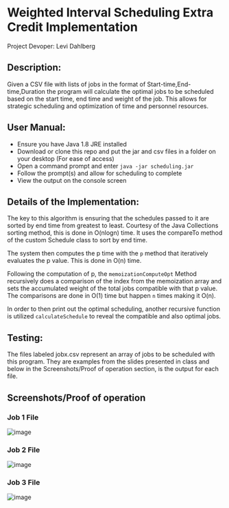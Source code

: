 # Weighted Interval Scheduling Extra Credit Implementation
 Project Devoper: Levi Dahlberg
## Description:
Given a CSV file with lists of jobs in the format of Start-time,End-time,Duration the program will calculate the optimal jobs to be scheduled based on the start time, end time and weight of the job. This allows for strategic scheduling and optimization of time and personnel resources.

## User Manual:
- Ensure you have Java 1.8 JRE installed
- Download or clone this repo and put the jar and csv files in a folder on your desktop (For ease of access)
- Open a command prompt and enter ```java -jar scheduling.jar```
- Follow the prompt(s) and allow for scheduling to complete
- View the output on the console screen

## Details of the Implementation:
The key to this algorithm is ensuring that the schedules passed to it are sorted by end time from greatest to least. Courtesy of the Java Collections sorting method, this is done in O(nlogn) time. It uses the compareTo method of the custom Schedule class to sort by end time.

The system then computes the p time with the ```p``` method that iteratively evaluates the p value. This is done in O(n) time.

Following the computation of p, the ```memoizationComputeOpt``` Method recursively does a comparison of the index from the memoization array and sets the accumulated weight of the total jobs compatible with that p value. The comparisons are done in O(1) time but happen ```n``` times making it O(n).

In order to then print out the optimal scheduling, another recursive function is utilized ```calculateSchedule``` to reveal the compatible and also optimal jobs.

## Testing:
The files labeled jobx.csv represent an array of jobs to be scheduled with this program. They are examples from the slides presented in class and below in the Screenshots/Proof of operation section, is the output for each file.

## Screenshots/Proof of operation
### Job 1 File
![image](https://user-images.githubusercontent.com/48925786/111615292-c9315200-879d-11eb-9368-246adbdd0ba8.png)

### Job 2 File
![image](https://user-images.githubusercontent.com/48925786/111616307-faf6e880-879e-11eb-9907-6f830eb620d8.png)

### Job 3 File
![image](https://user-images.githubusercontent.com/48925786/111616855-9d16d080-879f-11eb-8520-c46b8ae458fc.png)

